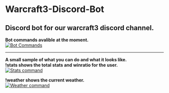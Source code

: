 # Warcraft3-Discord-Bot
## Discord bot for our warcraft3 discord channel. ##           
**Bot commands avalible at the moment.**  
[![Bot Commands](https://gyazo.com/eb4d405a2be7e1c734b1b69a90c8a483.png)](https://gyazo.com/eb4d405a2be7e1c734b1b69a90c8a483)

* **

**A small sample of what you can do and what it looks like.**          
**!stats <username> shows the total stats and winratio for the user.**      
[![Stats command](https://gyazo.com/caddd49601fb45a26ff349d0bda31e2c.png)](https://gyazo.com/caddd49601fb45a26ff349d0bda31e2c)
  
**!weather <cityname> shows the current weather.**  
[![Weather command](https://gyazo.com/1fa92c284a0e016732096d9bb95a9f28.png)](https://gyazo.com/1fa92c284a0e016732096d9bb95a9f28)
  
